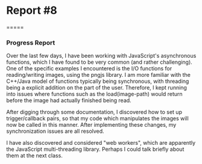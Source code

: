 # Report #8
=====

### **Progress Report**
Over the last few days, I have been working with JavaScript's asynchronous
functions, which I have found to be very common (and rather challenging).
One of the specific examples I encountered is the I/O functions for
reading/writing images, using the pngjs library.  I am more familiar with the
C++/Java model of functions typically being synchronous, with threading being
a explicit addition on the part of the user.  Therefore, I kept running into
issues where functions such as the load(image-path) would return before the
image had actually finished being read.



After digging through some documentation, I discovered how to set up
trigger/callback pairs, so that my code which manipulates the images will
now be called in this manner.  After implementing these changes, my
synchronization issues are all resolved.


I have also discovered and considered "web workers", which are apparently the
JavaScript multi-threading library.  Perhaps I could talk briefly about them
at the next class.
